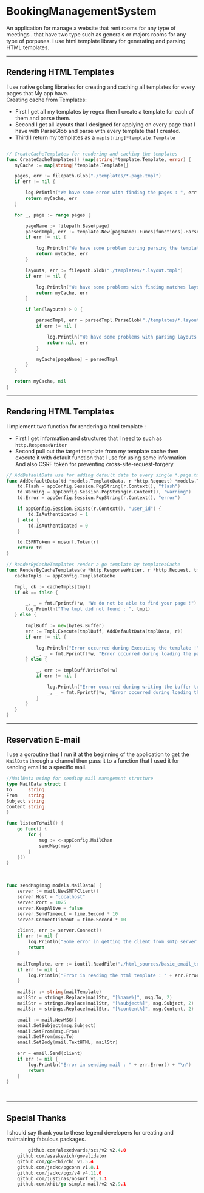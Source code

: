 # BookingManagementSystem
An application for manage a website that rent rooms for any type of meetings .
that have two type such as generals or majors rooms for any type of porpuses.
I use html template library for generating and parsing HTML templates.

***

## Rendering HTML Templates
I use native golang libraries for creating and caching all templates for every pages that My app have.<br>
Creating cache from Templates:<br>

- First I get all my templates by regex then I create a template for each of them and parse them.<br>
- Second I get all layouts that I designed for applying on every page that I have with ParseGlob
and parse with every template that I created.<br>
- Third I return my templates as a ``` map[string]*template.Template ```
 ```go
 
 // CreateCacheTemplates for rendering and caching the templates
func CreateCacheTemplates() (map[string]*template.Template, error) {
	myCache := map[string]*template.Template{}

	pages, err := filepath.Glob("./templates/*.page.tmpl")
	if err != nil {

		log.Println("We have some error with finding the pages : ", err.Error())
		return myCache, err
	}

	for _, page := range pages {

		pageName := filepath.Base(page)
		parsedTmpl, err := template.New(pageName).Funcs(functions).ParseFiles(page)
		if err != nil {

			log.Println("We have some problem during parsing the templates : ", err.Error())
			return myCache, err
		}

		layouts, err := filepath.Glob("./templates/*.layout.tmpl")
		if err != nil {

			log.Println("We have some problems with finding matches layouts : ", err.Error())
			return myCache, err
		}

		if len(layouts) > 0 {

			parsedTmpl, err = parsedTmpl.ParseGlob("./templates/*.layout.tmpl")
			if err != nil {

				log.Println("We have some problems with parsing layouts with pages : ", err.Error())
				return nil, err
			}

			myCache[pageName] = parsedTmpl
		}
	}

	return myCache, nil
}
 
 ```

***
## Rendering HTML Templates
 I implement two function for rendering a html template : <br>

- First I get information and structures that I need to such as ```http.ResponseWriter```
- Second pull out the target template from my template cache then execute it with default function that I use for 
using some information And also CSRF token for preventing cross-site-request-forgery

```go
// AddDefaultData use for adding default data to every single *.page.tmpl for using it in them
func AddDefaultData(td *models.TemplateData, r *http.Request) *models.TemplateData {
	td.Flash = appConfig.Session.PopString(r.Context(), "flash")
	td.Warning = appConfig.Session.PopString(r.Context(), "warning")
	td.Error = appConfig.Session.PopString(r.Context(), "error")

	if appConfig.Session.Exists(r.Context(), "user_id") {
		td.IsAuthenticated = 1
	} else {
		td.IsAuthenticated = 0
	}

	td.CSFRToken = nosurf.Token(r)
	return td
}
```

 ```go
// RenderByCacheTemplates render a go template by templatesCache
func RenderByCacheTemplates(w *http.ResponseWriter, r *http.Request, tmpl string, tmplData *models.TemplateData) {
	cacheTmpls := appConfig.TemplateCache

	Tmpl, ok := cacheTmpls[tmpl]
	if ok == false {

		_, _ = fmt.Fprintf(*w, "We do not be able to find your page !")
		log.Println("The tmpl did not found : ", tmpl)
	} else {

		tmplBuff := new(bytes.Buffer)
		err := Tmpl.Execute(tmplBuff, AddDefaultData(tmplData, r))
		if err != nil {

			log.Println("Error occurred during Executing the template !")
			_, _ = fmt.Fprintf(*w, "Error occurred during loading the page ! => \n"+err.Error())
		} else {

			_, err := tmplBuff.WriteTo(*w)
			if err != nil {

				log.Println("Error occurred during writing the buffer to responseWriter !")
				_, _ = fmt.Fprintf(*w, "Error occurred during loading the page !")
			}
		}
	}
}
```
***
## Reservation E-mail
 I use a goroutine that I run it at the beginning of the application
 to get the ``` MailData ``` through a channel then pass it to a function that I used
 it for sending email to a specific mail.<br>

```go
//MailData using for sending mail management structure
type MailData struct {
To      string
From    string
Subject string
Content string
}

func listenToMail() {
	go func() {
		for {
			msg := <-appConfig.MailChan
			sendMsg(msg)
		}
	}()
}
```
<br>

```go
func sendMsg(msg models.MailData) {
	server := mail.NewSMTPClient()
	server.Host = "localhost"
	server.Port = 1025
	server.KeepAlive = false
	server.SendTimeout = time.Second * 10
	server.ConnectTimeout = time.Second * 10

	client, err := server.Connect()
	if err != nil {
		log.Println("Some error in getting the client from smtp server : " + err.Error() + "\n")
		return
	}

	mailTemplate, err := ioutil.ReadFile("./html_sources/basic_email_template.html")
	if err != nil {
		log.Println("Error in reading the html template : " + err.Error() + "\n")
	}

	mailStr := string(mailTemplate)
	mailStr = strings.Replace(mailStr, "[%name%]", msg.To, 2)
	mailStr = strings.Replace(mailStr, "[%subject%]", msg.Subject, 2)
	mailStr = strings.Replace(mailStr, "[%content%]", msg.Content, 2)

	email := mail.NewMSG()
	email.SetSubject(msg.Subject)
	email.SetFrom(msg.From)
	email.SetFrom(msg.To)
	email.SetBody(mail.TextHTML, mailStr)

	err = email.Send(client)
	if err != nil {
		log.Println("Error in sending mail : " + err.Error() + "\n")
		return
	}
}
```
<br>

***
## Special Thanks 
 I should say thank you to these legend developers for creating and
 maintaining fabulous packages.

```go
        github.com/alexedwards/scs/v2 v2.4.0
	github.com/asaskevich/govalidator
	github.com/go-chi/chi v1.5.4
	github.com/jackc/pgconn v1.8.1
	github.com/jackc/pgx/v4 v4.11.0
	github.com/justinas/nosurf v1.1.1
	github.com/xhit/go-simple-mail/v2 v2.9.1
```